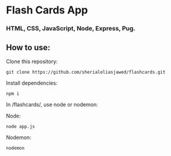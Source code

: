 # Flash Cards App
### HTML, CSS, JavaScript, Node, Express, Pug. 

## How to use:

Clone this repository:
  ```
  git clone https://github.com/sherialeliasjawed/flashcards.git
  ````

Install dependencies:
```
npm i 
```

In /flashcards/, use node or nodemon:

  Node:
```
node app.js
```
 Nodemon:
 ```
 nodemon
  ```
  
 
